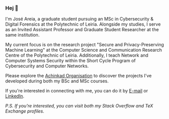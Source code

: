 ### Hej 👋

I'm José Areia, a graduate student pursuing an MSc in Cybersecurity & Digital Forensics at the Polytechnic of Leiria. Alongside my studies, I serve as an Invited Assistant Professor and Graduate Student Researcher at the same institution.

My current focus is on the research project "Secure and Privacy-Preserving Machine Learning" at the Computer Science and Communication Research Centre of the Polytechnic of Leiria. Additionally, I teach Network and Computer Systems Security within the Short Cycle Program of Cybersecurity and Computer Networks.

Please explore the [Achinkad Organisation](https://github.com/Achinkad/) to discover the projects I've developed during both my BSc and MSc courses.

If you're interested in connecting with me, you can do it by <a href="mailto:jose.apareia@gmail.com">E-mail</a> or [LinkedIn](https://www.linkedin.com/in/joseareia/).

_P.S. If you're interested, you can visit both my Stack Overflow and TeX Exchange profiles._
